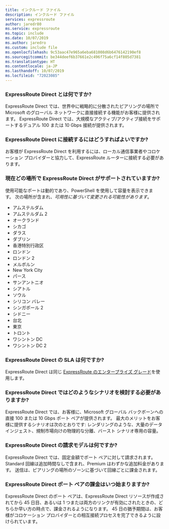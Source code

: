 ```yaml
---
title: インクルード ファイル
description: インクルード ファイル
services: expressroute
author: jaredr80
ms.service: expressroute
ms.topic: include
ms.date: 10/07/2019
ms.author: jaredro
ms.custom: include file
ms.openlocfilehash: 9c53aac47e965a6eba681008d6b6476142190ef8
ms.sourcegitcommit: be344deef6b37661e2c496f75a6cf14f805d7381
ms.translationtype: HT
ms.contentlocale: ja-JP
ms.lasthandoff: 10/07/2019
ms.locfileid: "72023085"
---
```

### <a name="what-is-expressroute-direct"></a>ExpressRoute Direct とは何ですか?

ExpressRoute Direct では、世界中に戦略的に分散されたピアリングの場所で Microsoft のグローバル ネットワークに直接接続する機能がお客様に提供されます。 ExpressRoute Direct では、大規模なアクティブ/アクティブ接続をサポートするデュアル 100 または 10 Gbps 接続が提供されます。 

### <a name="how-do-customers-connect-to-expressroute-direct"></a>ExpressRoute Direct に接続するにはどうすればよいですか? 

お客様が ExpressRoute Direct を利用するには、ローカル通信事業者やコロケーション プロバイダーと協力して、ExpressRoute ルーターに接続する必要があります。

### <a name="what-locations-currently-support-expressroute-direct"></a>現在どの場所で ExpressRoute Direct がサポートされていますか? 

使用可能なポートは動的であり、PowerShell を使用して容量を表示できます。 次の場所が含まれ、*可用性に基づいて変更される可能性があります*。

* アムステルダム
* アムステルダム 2
* オークランド 
* シカゴ
* ダラス
* ダブリン
* 香港特別行政区
* ロンドン
* ロンドン 2
* メルボルン
* New York City
* パース
* サンアントニオ
* シアトル
* ソウル
* シリコン バレー
* シンガポール 2 
* シドニー
* 台北
* 東京
* トロント
* ワシントン DC
* ワシントン DC 2

### <a name="what-is-the-sla-for-expressroute-direct"></a>ExpressRoute Direct の SLA は何ですか?

ExpressRoute Direct は同じ [ExpressRoute のエンタープライズ グレード](https://azure.microsoft.com/support/legal/sla/expressroute/v1_3/)を使用します。 

### <a name="what-scenarios-should-customers-consider-with-expressroute-direct"></a>ExpressRoute Direct ではどのようなシナリオを検討する必要がありますか?  

ExpressRoute Direct では、お客様に、Microsoft グローバル バックボーンへの直接 100 または 10 Gbps ポート ペアが提供されます。 最大のメリットをお客様に提供するシナリオは次のとおりです: レンダリングのような、大量のデータ インジェスト、規制市場向けの物理的な分離、バースト シナリオ専用の容量。 

### <a name="what-is-the-billing-model-for-expressroute-direct"></a>ExpressRoute Direct の請求モデルは何ですか? 

ExpressRoute Direct では、固定金額でポート ペアに対して請求されます。 Standard 回線は追加時間なしで含まれ、Premium はわずかな追加料金があります。 送信は、ピアリングの場所のゾーンに基づいて回線ごとに課金されます。

### <a name="when-does-billing-start-for-the-expressroute-direct-port-pairs"></a>ExpressRoute Direct ポート ペアの課金はいつ始まりますか?

ExpressRoute Direct のポート ペアは、ExpressRoute Direct リソースが作成されてから 45 日目、あるいは 1 つまたは両方のリンクが有効にされたときの、どちらか早い方の時点で、課金されるようになります。 45 日の猶予期間は、お客様がコロケーション プロバイダーとの相互接続プロセスを完了できるように設けられています。
